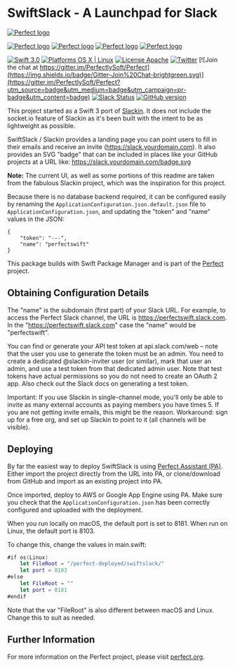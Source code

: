 # SwiftSlack - A Launchpad for Slack

[![Perfect logo](http://www.perfect.org/github/Perfect_GH_header_854.jpg)](http://perfect.org/get-involved.html)

[![Perfect logo](http://www.perfect.org/github/Perfect_GH_button_1_Star.jpg)](https://github.com/PerfectlySoft/Perfect)
[![Perfect logo](http://www.perfect.org/github/Perfect_GH_button_2_Git.jpg)](https://gitter.im/PerfectlySoft/Perfect)
[![Perfect logo](http://www.perfect.org/github/Perfect_GH_button_3_twit.jpg)](https://twitter.com/perfectlysoft)
[![Perfect logo](http://www.perfect.org/github/Perfect_GH_button_4_slack.jpg)](http://perfect.ly)


[![Swift 3.0](https://img.shields.io/badge/Swift-3.0-orange.svg?style=flat)](https://developer.apple.com/swift/)
[![Platforms OS X | Linux](https://img.shields.io/badge/Platforms-OS%20X%20%7C%20Linux%20-lightgray.svg?style=flat)](https://developer.apple.com/swift/)
[![License Apache](https://img.shields.io/badge/License-Apache-lightgrey.svg?style=flat)](http://perfect.org/licensing.html)
[![Twitter](https://img.shields.io/badge/Twitter-@PerfectlySoft-blue.svg?style=flat)](http://twitter.com/PerfectlySoft)
[![Join the chat at https://gitter.im/PerfectlySoft/Perfect](https://img.shields.io/badge/Gitter-Join%20Chat-brightgreen.svg)](https://gitter.im/PerfectlySoft/Perfect?utm_source=badge&utm_medium=badge&utm_campaign=pr-badge&utm_content=badge)
[![Slack Status](http://perfect.ly/badge.svg)](http://perfect.ly) [![GitHub version](https://badge.fury.io/gh/PerfectlySoft%2FPerfect-CURL.svg)](https://badge.fury.io/gh/PerfectlySoft%2FPerfect-CURL)

This project started as a Swift 3 port of [Slackin](https://github.com/rauchg/slackin). It does not include the socket.io feature of Slackin as it's been built with the intent to be as lightweight as possible. 

SwiftSlack / Slackin provides a landing page you can point users to fill in their emails and receive an invite (https://slack.yourdomain.com). It also provides an SVG "badge" that can be included in places like your GitHub projects at a URL like: https://slack.yourdomain.com/badge.svg

**Note:** The current UI, as well as some portions of this readme are taken from the fabulous Slackin project, which was the inspiration for this project. 

Because there is no database backend required, it can be configured easily by renaming the `ApplicationConfiguration.json.default.json` file to `ApplicationConfiguration.json`, and updating the "token" and "name" values in the JSON:

```
{
	"token": "---",
	"name": "perfectswift"
}
```

This package builds with Swift Package Manager and is part of the [Perfect](https://github.com/PerfectlySoft/Perfect) project.

## Obtaining Configuration Details

The "name" is the subdomain (first part) of your Slack URL. For example, to access the Perfect Slack channel, the URL is https://perfectswift.slack.com. In the "https://perfectswift.slack.com" case the "name" would be "perfectswift".

You can find or generate your API test token at api.slack.com/web – note that the user you use to generate the token must be an admin. You need to create a dedicated @slackin-inviter user (or similar), mark that user an admin, and use a test token from that dedicated admin user. Note that test tokens have actual permissions so you do not need to create an OAuth 2 app. Also check out the Slack docs on generating a test token.

Important: If you use Slackin in single-channel mode, you'll only be able to invite as many external accounts as paying members you have times 5. If you are not getting invite emails, this might be the reason. Workaround: sign up for a free org, and set up Slackin to point to it (all channels will be visible).

## Deploying

By far the easiest way to deploy SwiftSlack is using [Perfect Assistant (PA)](https://www.perfect.org/en/assistant/). Either import the project directly from the URL into PA, or clone/download from GitHub and import as an existing project into PA.

Once imported, deploy to AWS or Google App Engine using PA. Make sure you check that the `ApplicationConfiguration.json` has been correctly configured and uploaded with the deployment.

When you run locally on macOS, the default port is set to 8181. When run on Linux, the default port is 8103.

To change this, change the values in main.swift:

``` swift
#if os(Linux)
	let	FileRoot = "/perfect-deployed/swiftslack/"
	let port = 8103
#else
	let FileRoot = ""
	let port = 8181
#endif
```

Note that the var "FileRoot" is also different between macOS and Linux. Change this to suit as needed.

## Further Information
For more information on the Perfect project, please visit [perfect.org](http://perfect.org).
